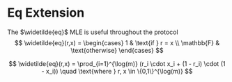 # Eq Extension
The $\widetilde{eq}$ MLE is useful throughout the protocol
$$
\widetilde{eq}(r,x) = \begin{cases} 
1 & \text{if } r = x \\
\mathbb{F} & \text{otherwise}
\end{cases}
$$


$$
\widetilde{eq}(r,x) = \prod_{i=1}^{\log(m)} (r_i \cdot x_i + (1 - r_i) \cdot (1 - x_i)) \quad \text{where } r, x \in \{0,1\}^{\log(m)}
$$